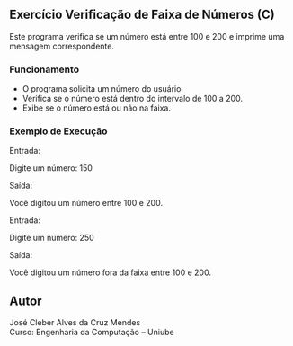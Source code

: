 ## Exercício Verificação de Faixa de Números (C)

Este programa verifica se um número está entre 100 e 200 e imprime uma mensagem correspondente.

### Funcionamento

- O programa solicita um número do usuário.
- Verifica se o número está dentro do intervalo de 100 a 200.
- Exibe se o número está ou não na faixa.

### Exemplo de Execução

Entrada:

Digite um número: 150

Saída:

Você digitou um número entre 100 e 200.

Entrada:

Digite um número: 250

Saída:

Você digitou um número fora da faixa entre 100 e 200.

## Autor
José Cleber Alves da Cruz Mendes  
Curso: Engenharia da Computação – Uniube
